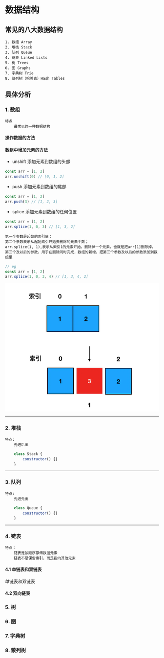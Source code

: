 # 数据结构

## 常见的八大数据结构
    1. 数组 Array
    2. 堆栈 Stack
    3. 队列 Queue
    4. 链表 Linked Lists
    5. 树 Trees
    6. 图 Graphs
    7. 字典树 Trie
    8. 散列树（哈希表）Hash Tables
## 具体分析
### 1. 数组
    特点
        最常见的一种数据结构

#### 操作数据的方法
#### 数组中增加元素的方法
- unshift 添加元素到数组的头部
```js
const arr = [1, 2]
arr.unshift(0) // [0, 1, 2]
```
- push 添加元素到数组的尾部
```js
const arr = [1, 2]
arr.push(3) // [1, 2, 3]
```

- splice 添加元素到数组的任何位置
```js
const arr = [1, 2]
arr.splice(1, 0, 3) // [1, 3, 2]
```

    第一个参数是起始的索引值；
    第二个参数表示从起始索引开始要删除的元素个数；
    arr.splice(1, 1),表示从索引1的元素开始，删除掉一个元素，也就是把arr[1]删除掉。
    第三个及以后的参数，用于在删除同时完成，数组的新增，把第三个参数及以后的参数添加到数组里
```js
// eg
const arr = [1, 2]
arr.splice(1, 0, 3, 4) // [1, 3, 4, 2]
```
![](/books/assets/splice.png)
<!-- <img src="../assets/splice.png" style="width: 300px;"/> -->

---
### 2. 堆栈
    特点:
        先进后出
```js
    class Stack {
        constructor() {}
    }
```
---
### 3. 队列
    特点:
        先进先出
```js
    class Queue {
        constructor() {}
    }
```
---
### 4. 链表
    特点：
        链表是按顺序存储数据元素
        链表不是保留索引，而是指向其他元素
#### 4.1 单链表和双链表

 单链表和双链表

#### 4.2 双向链表

### 5. 树

### 6. 图

### 7. 字典树

### 8. 散列树


